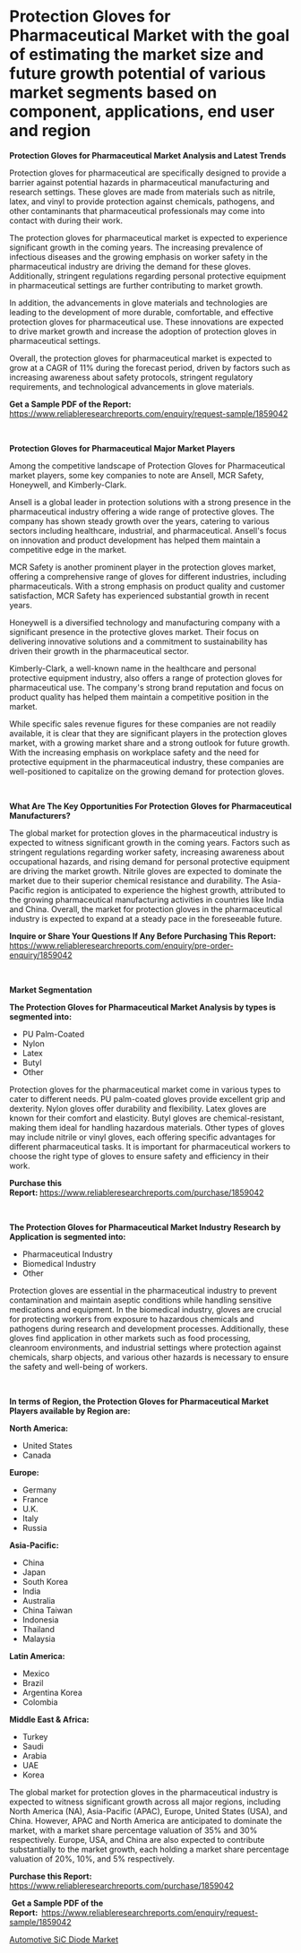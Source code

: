 <p><h1>Protection Gloves for Pharmaceutical Market with the goal of estimating the market size and future growth potential of various market segments based on component, applications, end user and region</h1></p><p><strong>Protection Gloves for Pharmaceutical Market Analysis and Latest Trends</strong></p>
<p><p>Protection gloves for pharmaceutical are specifically designed to provide a barrier against potential hazards in pharmaceutical manufacturing and research settings. These gloves are made from materials such as nitrile, latex, and vinyl to provide protection against chemicals, pathogens, and other contaminants that pharmaceutical professionals may come into contact with during their work.</p><p>The protection gloves for pharmaceutical market is expected to experience significant growth in the coming years. The increasing prevalence of infectious diseases and the growing emphasis on worker safety in the pharmaceutical industry are driving the demand for these gloves. Additionally, stringent regulations regarding personal protective equipment in pharmaceutical settings are further contributing to market growth.</p><p>In addition, the advancements in glove materials and technologies are leading to the development of more durable, comfortable, and effective protection gloves for pharmaceutical use. These innovations are expected to drive market growth and increase the adoption of protection gloves in pharmaceutical settings.</p><p>Overall, the protection gloves for pharmaceutical market is expected to grow at a CAGR of 11% during the forecast period, driven by factors such as increasing awareness about safety protocols, stringent regulatory requirements, and technological advancements in glove materials.</p></p>
<p><strong>Get a Sample PDF of the Report:&nbsp;</strong> <a href="https://www.reliableresearchreports.com/enquiry/request-sample/1859042">https://www.reliableresearchreports.com/enquiry/request-sample/1859042</a></p>
<p>&nbsp;</p>
<p><strong>Protection Gloves for Pharmaceutical Major Market Players</strong></p>
<p><p>Among the competitive landscape of Protection Gloves for Pharmaceutical market players, some key companies to note are Ansell, MCR Safety, Honeywell, and Kimberly-Clark.</p><p>Ansell is a global leader in protection solutions with a strong presence in the pharmaceutical industry offering a wide range of protective gloves. The company has shown steady growth over the years, catering to various sectors including healthcare, industrial, and pharmaceutical. Ansell's focus on innovation and product development has helped them maintain a competitive edge in the market.</p><p>MCR Safety is another prominent player in the protection gloves market, offering a comprehensive range of gloves for different industries, including pharmaceuticals. With a strong emphasis on product quality and customer satisfaction, MCR Safety has experienced substantial growth in recent years.</p><p>Honeywell is a diversified technology and manufacturing company with a significant presence in the protective gloves market. Their focus on delivering innovative solutions and a commitment to sustainability has driven their growth in the pharmaceutical sector.</p><p>Kimberly-Clark, a well-known name in the healthcare and personal protective equipment industry, also offers a range of protection gloves for pharmaceutical use. The company's strong brand reputation and focus on product quality has helped them maintain a competitive position in the market.</p><p>While specific sales revenue figures for these companies are not readily available, it is clear that they are significant players in the protection gloves market, with a growing market share and a strong outlook for future growth. With the increasing emphasis on workplace safety and the need for protective equipment in the pharmaceutical industry, these companies are well-positioned to capitalize on the growing demand for protection gloves.</p></p>
<p>&nbsp;</p>
<p><strong>What Are The Key Opportunities For Protection Gloves for Pharmaceutical Manufacturers?</strong></p>
<p><p>The global market for protection gloves in the pharmaceutical industry is expected to witness significant growth in the coming years. Factors such as stringent regulations regarding worker safety, increasing awareness about occupational hazards, and rising demand for personal protective equipment are driving the market growth. Nitrile gloves are expected to dominate the market due to their superior chemical resistance and durability. The Asia-Pacific region is anticipated to experience the highest growth, attributed to the growing pharmaceutical manufacturing activities in countries like India and China. Overall, the market for protection gloves in the pharmaceutical industry is expected to expand at a steady pace in the foreseeable future.</p></p>
<p><strong>Inquire or Share Your Questions If Any Before Purchasing This Report:</strong> <a href="https://www.reliableresearchreports.com/enquiry/pre-order-enquiry/1859042">https://www.reliableresearchreports.com/enquiry/pre-order-enquiry/1859042</a></p>
<p>&nbsp;</p>
<p><strong>Market Segmentation</strong></p>
<p><strong>The Protection Gloves for Pharmaceutical Market Analysis by types is segmented into:</strong></p>
<p><ul><li>PU Palm-Coated</li><li>Nylon</li><li>Latex</li><li>Butyl</li><li>Other</li></ul></p>
<p><p>Protection gloves for the pharmaceutical market come in various types to cater to different needs. PU palm-coated gloves provide excellent grip and dexterity. Nylon gloves offer durability and flexibility. Latex gloves are known for their comfort and elasticity. Butyl gloves are chemical-resistant, making them ideal for handling hazardous materials. Other types of gloves may include nitrile or vinyl gloves, each offering specific advantages for different pharmaceutical tasks. It is important for pharmaceutical workers to choose the right type of gloves to ensure safety and efficiency in their work.</p></p>
<p><strong>Purchase this Report:&nbsp;</strong><a href="https://www.reliableresearchreports.com/purchase/1859042">https://www.reliableresearchreports.com/purchase/1859042</a></p>
<p>&nbsp;</p>
<p><strong>The Protection Gloves for Pharmaceutical Market Industry Research by Application is segmented into:</strong></p>
<p><ul><li>Pharmaceutical Industry</li><li>Biomedical Industry</li><li>Other</li></ul></p>
<p><p>Protection gloves are essential in the pharmaceutical industry to prevent contamination and maintain aseptic conditions while handling sensitive medications and equipment. In the biomedical industry, gloves are crucial for protecting workers from exposure to hazardous chemicals and pathogens during research and development processes. Additionally, these gloves find application in other markets such as food processing, cleanroom environments, and industrial settings where protection against chemicals, sharp objects, and various other hazards is necessary to ensure the safety and well-being of workers.</p></p>
<p>&nbsp;</p>
<p><strong>In terms of Region, the Protection Gloves for Pharmaceutical Market Players available by Region are:</strong></p>
<p>
    <p> <strong> North America: </strong>
        <ul>
            <li>United States</li>
            <li>Canada</li>
        </ul>
        </p> 
    <p> <strong> Europe: </strong>
        <ul>
            <li>Germany</li>
            <li>France</li>
            <li>U.K.</li>
            <li>Italy</li>
            <li>Russia</li>
        </ul>
        </p> 
    <p> <strong> Asia-Pacific: </strong>
        <ul>
            <li>China</li>
            <li>Japan</li>
            <li>South Korea</li>
            <li>India</li>
            <li>Australia</li>
            <li>China Taiwan</li>
            <li>Indonesia</li>
            <li>Thailand</li>
            <li>Malaysia</li>
        </ul>
        </p> 
    <p> <strong> Latin America: </strong>
        <ul>
            <li>Mexico</li>
            <li>Brazil</li>
            <li>Argentina Korea</li>
            <li>Colombia</li>
        </ul>
        </p> 
    <p> <strong> Middle East & Africa: </strong>
        <ul>
            <li>Turkey</li>
            <li>Saudi</li>
            <li>Arabia</li>
            <li>UAE</li>
            <li>Korea</li>
        </ul>
    </p>
    </p>
<p><p>The global market for protection gloves in the pharmaceutical industry is expected to witness significant growth across all major regions, including North America (NA), Asia-Pacific (APAC), Europe, United States (USA), and China. However, APAC and North America are anticipated to dominate the market, with a market share percentage valuation of 35% and 30% respectively. Europe, USA, and China are also expected to contribute substantially to the market growth, each holding a market share percentage valuation of 20%, 10%, and 5% respectively.</p></p>
<p><strong>Purchase this Report: </strong><a href="https://www.reliableresearchreports.com/purchase/1859042">https://www.reliableresearchreports.com/purchase/1859042</a></p>
<p>&nbsp;<strong>Get a Sample PDF of the Report:&nbsp;&nbsp;</strong><a href="https://www.reliableresearchreports.com/enquiry/request-sample/1859042">https://www.reliableresearchreports.com/enquiry/request-sample/1859042</a></p>
<p><strong></strong></p>
<p><p><a href="https://cautious-neon-760.notion.site/Automotive-SiC-Diode-Market-Size-Growing-and-Forecasted-for-period-from-2024-2031-and-provides-com-0ef1508d99b246ddaeea519d3ed67d98">Automotive SiC Diode Market</a></p></p>